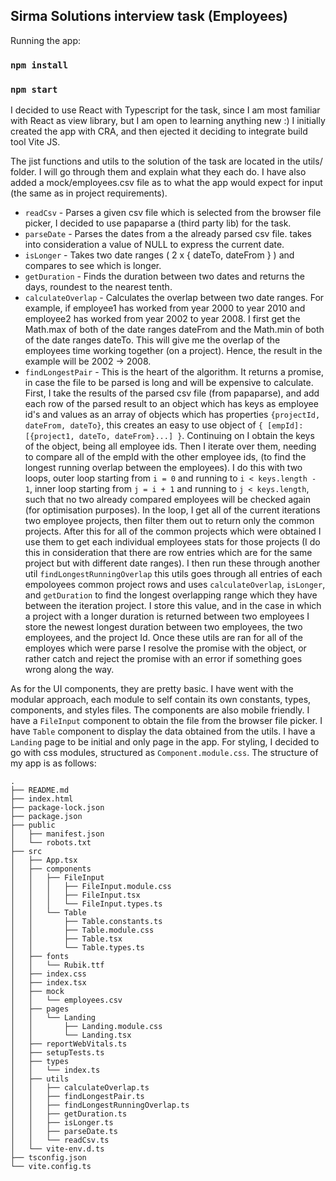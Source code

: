 ## Sirma Solutions interview task (Employees)

Running the app:

### `npm install`

### `npm start`

I decided to use React with Typescript for the task, since I am most familiar with React as view library, but I am open to learning anything new :) I initially created the app with CRA, and then ejected it deciding to integrate build tool Vite JS.

The jist functions and utils to the solution of the task are located in the utils/ folder. I will go through them and explain what they each do. I have also added a mock/employees.csv file as to what the app would expect for input (the same as in project requirements).

- `readCsv` - Parses a given csv file which is selected from the browser file picker, I decided to use papaparse a (third party lib) for the task.
- `parseDate` - Parses the dates from a the already parsed csv file. takes into consideration a value of NULL to express the current date.
- `isLonger` - Takes two date ranges ( 2 x { dateTo, dateFrom } ) and compares to see which is longer.
- `getDuration` - Finds the duration between two dates and returns the days, roundest to the nearest tenth.
- `calculateOverlap` - Calculates the overlap between two date ranges. For example, if employee1 has worked from year 2000 to year 2010 and employee2 has worked from year 2002 to year 2008. I first get the Math.max of both of the date ranges dateFrom and the Math.min of both of the date ranges dateTo. This will give me the overlap of the employees time working together (on a project). Hence, the result in the example will be 2002 -> 2008.
- `findLongestPair` - This is the heart of the algorithm. It returns a promise, in case the file to be parsed is long and will be expensive to calculate. First, I take the results of the parsed csv file (from papaparse), and add each row of the parsed result to an object which has keys as employee id's and values as an array of objects which has properties `{projectId, dateFrom, dateTo}`, this creates an easy to use object of `{ [empId]: [{project1, dateTo, dateFrom}...] }`. Continuing on I obtain the keys of the object, being all employee ids. Then I iterate over them, needing to compare all of the empId with the other employee ids, (to find the longest running overlap between the employees). I do this with two loops, outer loop starting from `i = 0` and running to `i < keys.length - 1`, inner loop starting from `j = i + 1` and running to `j < keys.length`, such that no two already compared employees will be checked again (for optimisation purposes). In the loop, I get all of the current iterations two employee projects, then filter them out to return only the common projects. After this for all of the common projects which were obtained I use them to get each individual employees stats for those projects (I do this in consideration that there are row entries which are for the same project but with different date ranges). I then run these through another util `findLongestRunningOverlap` this utils goes through all entries of each empoloyees common project rows and uses `calculateOverlap`, `isLonger`, and `getDuration` to find the longest overlapping range which they have between the iteration project. I store this value, and in the case in which a project with a longer duration is returned between two employees I store the newest longest duration between two employees, the two employees, and the project Id. Once these utils are ran for all of the employes which were parse I resolve the promise with the object, or rather catch and reject the promise with an error if something goes wrong along the way.

As for the UI components, they are pretty basic. I have went with the modular approach, each module to self contain its own constants, types, components, and styles files. The components are also mobile friendly. I have a `FileInput` component to obtain the file from the browser file picker. I have `Table` component to display the data obtained from the utils. I have a `Landing` page to be initial and only page in the app. For styling, I decided to go with css modules, structured as `Component.module.css`. The structure of my app is as follows:

```
.
├── README.md
├── index.html
├── package-lock.json
├── package.json
├── public
│   ├── manifest.json
│   └── robots.txt
├── src
│   ├── App.tsx
│   ├── components
│   │   ├── FileInput
│   │   │   ├── FileInput.module.css
│   │   │   ├── FileInput.tsx
│   │   │   └── FileInput.types.ts
│   │   └── Table
│   │       ├── Table.constants.ts
│   │       ├── Table.module.css
│   │       ├── Table.tsx
│   │       └── Table.types.ts
│   ├── fonts
│   │   └── Rubik.ttf
│   ├── index.css
│   ├── index.tsx
│   ├── mock
│   │   └── employees.csv
│   ├── pages
│   │   └── Landing
│   │       ├── Landing.module.css
│   │       └── Landing.tsx
│   ├── reportWebVitals.ts
│   ├── setupTests.ts
│   ├── types
│   │   └── index.ts
│   ├── utils
│   │   ├── calculateOverlap.ts
│   │   ├── findLongestPair.ts
│   │   ├── findLongestRunningOverlap.ts
│   │   ├── getDuration.ts
│   │   ├── isLonger.ts
│   │   ├── parseDate.ts
│   │   └── readCsv.ts
│   └── vite-env.d.ts
├── tsconfig.json
└── vite.config.ts
```
